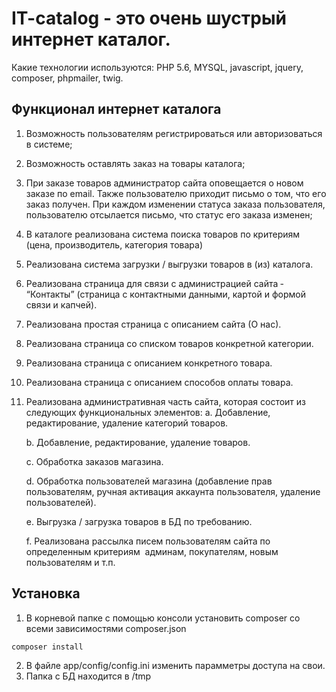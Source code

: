 # IT-catalog - это очень шустрый интернет каталог.

Какие технологии используются: PHP 5.6, MYSQL, javascript, jquery, composer, phpmailer, twig.

## Функционал интернет каталога

1. Возможность пользователям регистрироваться или авторизоваться в системе; 
2. Возможность оставлять заказ на товары каталога; 
3. При заказе товаров администратор сайта оповещается о новом заказе по email. Также 
пользователю приходит письмо о том, что его заказ получен. При каждом изменении 
статуса заказа пользователя, пользователю отсылается письмо, что статус его заказа 
изменен; 
4. В каталоге реализована система поиска товаров по критериям (цена, 
производитель, категория товара) 
5. Реализована система загрузки / выгрузки товаров в (из) каталога.
6. Реализована страница для связи с администрацией сайта ­ “Контакты” ­  (страница с 
контактными данными, картой и формой связи и капчей).
7. Реализована простая страница с описанием сайта (О нас).
8. Реализована страница со списком товаров конкретной категории. 
9. Реализована страница с описанием конкретного товара. 
10. Реализована страница с описанием способов оплаты товара. 
 
11. Реализована административная часть сайта, которая состоит из следующих 
функциональных элементов​:
	a. Добавление, редактирование, удаление категорий товаров.

	b. Добавление, редактирование, удаление товаров.

	c. Обработка заказов магазина.

	d. Обработка пользователей магазина (добавление прав пользователям, ручная активация 
	аккаунта пользователя, удаление пользователей).

	e. Выгрузка / загрузка товаров в БД по требованию.

	f. Реализована рассылка писем пользователям сайта по определенным критериям ­ 
	админам, покупателям, новым пользователям и т.п. 

## Установка

1. В корневой папке с помощью консоли установить composer со всеми зависимостями composer.json
```sh
composer install
```
2. В файле app/config/config.ini изменить парамметры доступа на свои.
3. Папка с БД  находится в /tmp